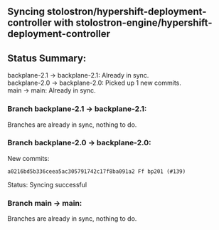 ## Syncing stolostron/hypershift-deployment-controller with stolostron-engine/hypershift-deployment-controller

## Status Summary:

backplane-2.1 -> backplane-2.1: Already in sync.  
backplane-2.0 -> backplane-2.0: Picked up 1 new commits.  
main -> main: Already in sync.  

### Branch backplane-2.1 -> backplane-2.1:

Branches are already in sync, nothing to do.

### Branch backplane-2.0 -> backplane-2.0:

New commits:

```
a0216bd5b336ceea5ac305791742c17f8ba091a2 Ff bp201 (#139)
```

Status: Syncing successful

### Branch main -> main:

Branches are already in sync, nothing to do.
